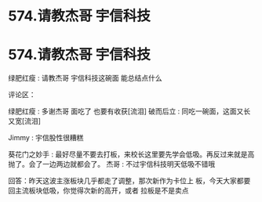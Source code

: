 # 574.请教杰哥 宇信科技

# 574.请教杰哥 宇信科技

绿肥红瘦 : 请教杰哥 宇信科技这碗面 能总结点什么

评论区：

绿肥红瘦 : 多谢杰哥 面吃了 也要有收获[流泪] 破而后立 : 同吃一碗面，这面又长又宽[流泪]

Jimmy : 宇信股性很糟糕

葵花门之妙手 : 最好尽量不要去打板，来校长这里要先学会低吸。再反过来就是高抛了。会了一边两边就都会了。 杰哥 : 不过宇信科技明天低吸不错哦

回答：昨天这波主涨板块几乎都走了调整，那次新作为卡位上 板，今天大家都要回主流板块低吸，你觉得次新的高开，或者 拉板是不是卖点